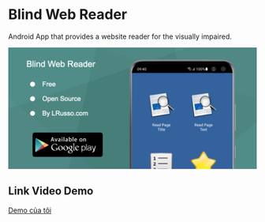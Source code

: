 # Blind Web Reader

Android App that provides a website reader for the visually impaired.

![alt screenshot](https://raw.githubusercontent.com/lrusso/BlindWebReader/main/BlindWebReader.png)

## Link Video Demo

[Demo của tôi](https://drive.google.com/drive/folders/1x1RZ1Al68e4-0kYhDEX4ewbHBlUJNsLN?usp=drive_link)
